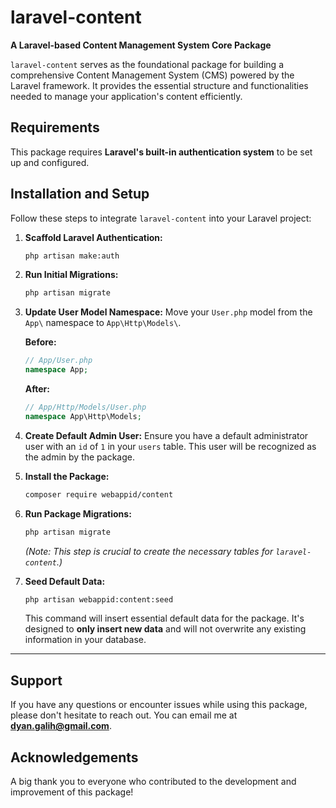 # laravel-content

**A Laravel-based Content Management System Core Package**

`laravel-content` serves as the foundational package for building a comprehensive Content Management System (CMS) powered by the Laravel framework. It provides the essential structure and functionalities needed to manage your application's content efficiently.

## Requirements

This package requires **Laravel's built-in authentication system** to be set up and configured.

## Installation and Setup

Follow these steps to integrate `laravel-content` into your Laravel project:

1.  **Scaffold Laravel Authentication:**
    ```bash
    php artisan make:auth
    ```

2.  **Run Initial Migrations:**
    ```bash
    php artisan migrate
    ```

3.  **Update User Model Namespace:**
    Move your `User.php` model from the `App\` namespace to `App\Http\Models\`.

    **Before:**
    ```php
    // App/User.php
    namespace App;
    ```

    **After:**
    ```php
    // App/Http/Models/User.php
    namespace App\Http\Models;
    ```

4.  **Create Default Admin User:**
    Ensure you have a default administrator user with an `id` of `1` in your `users` table. This user will be recognized as the admin by the package.

5.  **Install the Package:**
    ```bash
    composer require webappid/content
    ```

6.  **Run Package Migrations:**
    ```bash
    php artisan migrate
    ```
    *(Note: This step is crucial to create the necessary tables for `laravel-content`.)*

7.  **Seed Default Data:**
    ```bash
    php artisan webappid:content:seed
    ```
    This command will insert essential default data for the package. It's designed to **only insert new data** and will not overwrite any existing information in your database.

---

## Support

If you have any questions or encounter issues while using this package, please don't hesitate to reach out. You can email me at **dyan.galih@gmail.com**.

## Acknowledgements

A big thank you to everyone who contributed to the development and improvement of this package!